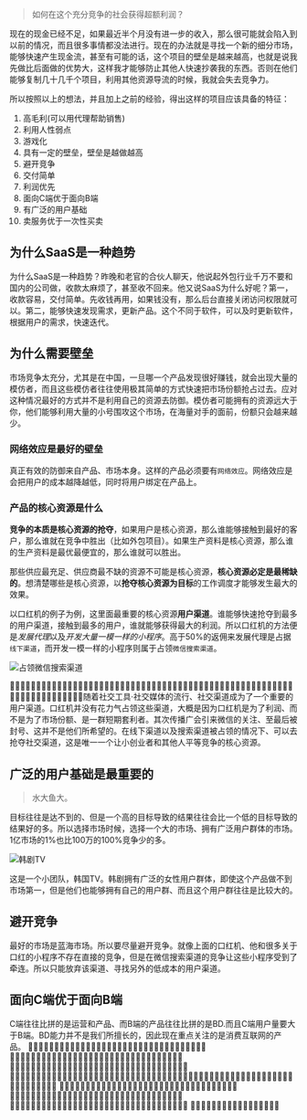 > 如何在这个充分竞争的社会获得超额利润？

现在的现金已经不足，如果最近半个月没有进一步的收入，那么很可能就会陷入到以前的情况，而且很多事情都没法进行。现在的办法就是寻找一个新的细分市场，能够快速产生现金流，甚至有可能的话，这个项目的壁垒是越来越高，也就是说我先做比后面做的优势大，这样我才能够防止其他人快速抄袭我的东西。否则在他们能够复制几十几千个项目，利用其他资源导流的时候，我就会失去竞争力。

所以按照以上的想法，并且加上之前的经验，得出这样的项目应该具备的特征：

1.  高毛利(可以用代理帮助销售)
2.  利用人性弱点
3.  游戏化
4.  具有一定的壁垒，壁垒是越做越高
5.  避开竞争
6.  交付简单
7.  利润优先
8.  面向C端优于面向B端
9.  有广泛的用户基础
10.  卖服务优于一次性买卖

## 为什么SaaS是一种趋势

为什么SaaS是一种趋势？昨晚和老官的合伙人聊天，他说起外包行业千万不要和国内的公司做，收款太麻烦了，甚至收不回来。他又说SaaS为什么好呢？第一，收款容易，交付简单。先收钱再用，如果钱没有，那么后台直接关闭访问权限就可以。第二，能够快速发现需求，更新产品。这个不同于软件，可以及时更新软件，根据用户的需求，快速迭代。

## 为什么需要壁垒

市场竞争太充分，尤其是在中国，一旦哪一个产品发现很好赚钱，就会出现大量的模仿者，而且这些模仿者往往使用极其简单的方式快速把市场份额抢占过去。应对这种情况最好的方式并不是利用自己的资源去防御。模仿者可能拥有的资源远大于你，他们能够利用大量的小号围攻这个市场，在海量对手的面前，份额只会越来越少。

### 网络效应是最好的壁垒

真正有效的防御来自产品、市场本身。这样的产品必须要有`网络效应`。网络效应是会把用户的成本越降越低，同时将用户绑定在产品上。

### 产品的核心资源是什么

**竞争的本质是核心资源的抢夺**，如果用户是核心资源，那么谁能够接触到最好的客户，那么谁就在竞争中胜出（比如外包项目）。如果生产资料是核心资源，那么谁的生产资料是最优最便宜的，那么谁就可以胜出。

那些供应最充足、供应商最不缺的资源不可能是核心资源，**核心资源必定是最稀缺的**。想清楚哪些是核心资源，以**抢夺核心资源为目标**的工作调度才能够发生最大的效果。

以口红机的例子为例，这里面最重要的核心资源**用户渠道**。谁能够快速抢夺到最多的用户渠道，接触到最多的用户，谁就能够获得最大的利润。所以口红机的方法便是*发展代理*以及*开发大量一模一样的小程序*。高于50%的返佣来发展代理是占据`线下渠道`，而开发一模一样的小程序则属于占领`微信搜索渠道`。

![占领微信搜索渠道](https://ws4.sinaimg.cn/large/006tNbRwly1fxfl56mmasj30u01hcq5c.jpg)

􏵎􏵏􏵐􏲘􏵑􏲃􏴍􏵐􏲘􏵒􏴢􏰋􏱃􏰴􏰓􏵐􏲘􏴸􏴹􏴒􏲬􏲫􏰞􏰙􏵈􏰊􏰋􏱫􏲢􏴸􏴹􏰵􏴮􏴯􏵎􏵏􏵐􏲘􏵑􏲃􏴍􏵐􏲘􏵒􏴢􏰋􏱃􏰴􏰓􏵐􏲘􏴸􏴹􏴒􏲬􏲫􏰞􏰙􏵈􏰊􏰋􏱫􏲢􏴸􏴹􏰵􏴮􏴯随着社交工具·社交媒体的流行、社交渠道成为了一个重要的用户渠道。口红机并没有花力气占领这些渠道，大概是因为口红机是为了利润、而不是为了市场份额、是一群短期套利者。其次传播广会引来微信的关注、至最后被封号、这并不是他们所希望的。在线下渠道以及搜索渠道被占领的情况下、可以去抢夺社交渠道，这是唯一一个让小创业者和其他人平等竞争的核心资源。

## 广泛的用户基础是最重要的

> 水大鱼大。

目标往往是达不到的、但是一个高的目标导致的结果往往会比一个低的目标导致的结果好的多。所以选择市场时候，选择一个大的市场、拥有广泛用户群体的市场。1亿市场的1%也比100万的100%竞争少的多。

![韩剧TV](https://ws1.sinaimg.cn/large/006tNbRwly1fxfmn4uh9fj30ty1sw79b.jpg)

这是一个小团队，韩国TV。韩剧拥有广泛的女性用户群体，即使这个产品做不到市场第一，但是他们也能够拥有自己的用户群、而且这个用户群往往是比较大的。

## 避开竞争

最好的市场是蓝海市场。所以要尽量避开竞争。就像上面的口红机、他和很多关于口红的小程序不存在直接的竞争，但是在微信搜索渠道的竞争让这些小程序受到了牵连。所以只能放弃该渠道、寻找另外的低成本的用户渠道。

## 面向C端优于面向B端

C端往往比拼的是运营和产品、而B端的产品往往比拼的是BD.而且C端用户量要大于B端。BD能力并不是我们所擅长的，因此现在重点关注的是消费互联网的产品。
􏴰􏱻􏰛􏰜􏵓􏱵􏵔􏳷􏵕􏱇􏳭􏴸􏴹􏰓􏱗􏵖􏰆􏵆􏲬􏴮􏴯􏴰􏰆􏲬􏲫􏱪􏲜􏰓􏰮􏰑􏰆􏲬􏲫􏰼
􏰽􏳴􏳵􏰓􏰆􏰞􏴡􏵗􏵘􏵙􏱪􏳬􏰵􏱛􏲨􏵚􏵛􏲠􏰧􏵜􏱋􏴴􏴵􏰋􏳑􏵉􏰓􏱄􏱅􏰖􏱓􏵝􏵞
􏴁􏰓􏱇􏱻􏰑􏰆􏱜􏱤􏱶􏵟􏵠􏰋􏰵􏰈􏵡􏴗􏴸􏴹􏰪􏳟􏴶􏴷􏴸􏴹􏵝􏳷􏵕􏰋􏰬􏰭􏴗􏰓􏰤􏰪
􏱲􏳶􏵢􏵐􏲘􏴸􏴹􏰓􏱇􏰆􏵣􏰞􏰞􏰙􏴺􏴀􏵤􏲼􏳬􏲲􏱛􏱜􏱝􏵥􏵦􏱳􏱴􏰋􏵧􏵨􏱬􏱭􏰵􏵎􏵏􏵐􏲘􏵑􏲃􏴍􏵐􏲘􏵒􏴢􏰋􏱃􏰴􏰓􏵐􏲘􏴸􏴹􏴒􏲬􏲫􏰞􏰙􏵈􏰊􏰋􏱫􏲢􏴸
􏴰􏱻􏰛􏰜􏵓􏱵􏵔􏳷􏵕􏱇􏳭􏴸􏴹􏰓􏱗􏵖􏰆􏵆􏲬􏴮􏴯􏴰􏰆􏲬􏲫􏱪􏲜􏰓􏰮􏰑􏰆􏲬􏲫􏰼
􏰽􏳴􏳵􏰓􏰆􏰞􏴡􏵗􏵘􏵙􏱪􏳬􏰵􏱛􏲨􏵚􏵛􏲠􏰧􏵜􏱋􏴴􏴵􏰋􏳑􏵉􏰓􏱄􏱅􏰖􏱓􏵝􏵞
􏴁􏰓􏱇􏱻􏰑􏰆􏱜􏱤􏱶􏵟􏵠􏰋􏰵􏰈􏵡􏴗􏴸􏴹􏰪􏳟􏴶􏴷􏴸􏴹􏵝􏳷􏵕􏰋􏰬􏰭􏴗􏰓􏰤􏰪
􏱲􏳶􏵢􏵐􏲘􏴸􏴹􏰓􏱇􏰆􏵣􏰞􏰞􏰙􏴺􏴀􏵤